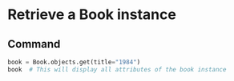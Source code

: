 # Retrieve a Book instance

## Command
```python
book = Book.objects.get(title="1984")
book  # This will display all attributes of the book instance
